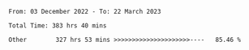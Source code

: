 <!--START_SECTION:waka-->

```text
From: 03 December 2022 - To: 22 March 2023

Total Time: 383 hrs 40 mins

Other        327 hrs 53 mins >>>>>>>>>>>>>>>>>>>>>----   85.46 %
```

<!--END_SECTION:waka-->